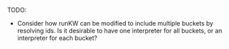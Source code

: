 TODO:
 - Consider how runKW can be modified to include multiple buckets by resolving ids. Is it desirable to have one interpreter for all buckets, or an interpreter for each bucket?
